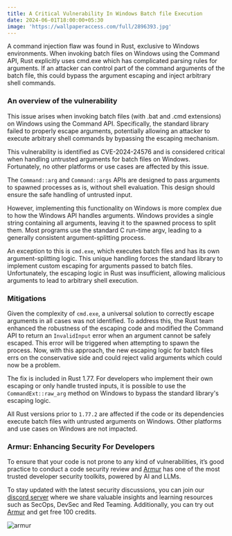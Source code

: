 ```yaml
---
title: A Critical Vulnerability In Windows Batch file Execution
date: 2024-06-01T18:00:00+05:30
image: 'https://wallpaperaccess.com/full/2896393.jpg'
---
```


A command injection flaw was found in Rust, exclusive to Windows environments. When invoking batch files on Windows using the Command API, Rust explicitly uses cmd.exe which has complicated parsing rules for arguments. If an attacker can control part of the command arguments of the batch file, this could bypass the argument escaping and inject arbitrary shell commands.

### An overview of the vulnerability
This issue arises when invoking batch files (with .bat and .cmd extensions) on Windows using the Command API. Specifically, the standard library failed to properly escape arguments, potentially allowing an attacker to execute arbitrary shell commands by bypassing the escaping mechanism.

This vulnerability is identified as CVE-2024-24576 and is considered critical when handling untrusted arguments for batch files on Windows. Fortunately, no other platforms or use cases are affected by this issue.

The `Command::arg` and `Command::args` APIs are designed to pass arguments to spawned processes as is, without shell evaluation. This design should ensure the safe handling of untrusted input.

However, implementing this functionality on Windows is more complex due to how the Windows API handles arguments. Windows provides a single string containing all arguments, leaving it to the spawned process to split them. Most programs use the standard C run-time argv, leading to a generally consistent argument-splitting process.

An exception to this is `cmd.exe`, which executes batch files and has its own argument-splitting logic. This unique handling forces the standard library to implement custom escaping for arguments passed to batch files. Unfortunately, the escaping logic in Rust was insufficient, allowing malicious arguments to lead to arbitrary shell execution.

### Mitigations
Given the complexity of `cmd.exe`, a universal solution to correctly escape arguments in all cases was not identified. To address this, the Rust team enhanced the robustness of the escaping code and modified the Command API to return an `InvalidInput` error when an argument cannot be safely escaped. This error will be triggered when attempting to spawn the process. Now, with this approach, the new escaping logic for batch files errs on the conservative side and could reject valid arguments which could now be a problem.

The fix is included in Rust 1.77. For developers who implement their own escaping or only handle trusted inputs, it is possible to use the `CommandExt::raw_arg` method on Windows to bypass the standard library's escaping logic.

All Rust versions prior to `1.77.2` are affected if the code or its dependencies execute batch files with untrusted arguments on Windows. Other platforms and use cases on Windows are not impacted.

### Armur: Enhancing Security For Developers 
To ensure that your code is not prone to any kind of vulnerabilities, it’s good practice to conduct a code security review and [Armur](https://armur.ai) has one of the most trusted developer security toolkits, powered by AI and LLMs. 

To stay updated with the latest security discussions, you can join our [discord server](https://discord.com/invite/qGMMmgFnZD) where we share valuable insights and learning resources such as SecOps, DevSec and Red Teaming. Additionally, you can try out [Armur](https://armur.ai) and get free 100 credits.

![armur](https://i.imgur.com/q14I8yd.png)